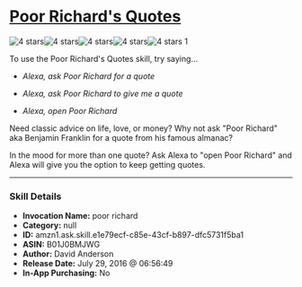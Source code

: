 # [Poor Richard's Quotes](http://alexa.amazon.com/#skills/amzn1.ask.skill.e1e79ecf-c85e-43cf-b897-dfc5731f5ba1)
![4 stars](../../images/ic_star_black_18dp_1x.png)![4 stars](../../images/ic_star_black_18dp_1x.png)![4 stars](../../images/ic_star_black_18dp_1x.png)![4 stars](../../images/ic_star_black_18dp_1x.png)![4 stars](../../images/ic_star_border_black_18dp_1x.png) 1

To use the Poor Richard's Quotes skill, try saying...

* *Alexa, ask Poor Richard for a quote*

* *Alexa, ask Poor Richard to give me a quote*

* *Alexa, open Poor Richard*

Need classic advice on life, love, or money?  Why not ask "Poor Richard" aka Benjamin Franklin for a quote from his famous almanac?

In the mood for more than one quote?  Ask Alexa to "open Poor Richard" and Alexa will give you the option to keep getting quotes.

***

### Skill Details

* **Invocation Name:** poor richard
* **Category:** null
* **ID:** amzn1.ask.skill.e1e79ecf-c85e-43cf-b897-dfc5731f5ba1
* **ASIN:** B01J0BMJWG
* **Author:** David Anderson
* **Release Date:** July 29, 2016 @ 06:56:49
* **In-App Purchasing:** No
